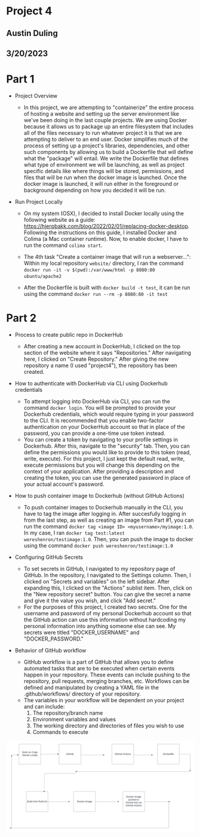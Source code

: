 # Project 4

## Austin Duling
## 3/20/2023

# Part 1
- Project Overview 
    - In this project, we are attempting to "containerize" the entire process of hosting a website and setting up the server environment like we've been doing in the last couple projects. We are using Docker because it allows us to package up an entire filesystem that includes all of the files necessary to run whatever project it is that we are attempting to deliver to an end user. Docker simplifies much of the process of setting up a project's libraries, dependencies, and other such components by allowing us to build a Dockerfile that will define what the "package" will entail. We write the Dockerfile that defines what type of environment we will be launching, as well as project specific details like where things will be stored, permissions, and files that will be run when the docker image is launched. Once the docker image is launched, it will run either in the foreground or background depending on how you decided it will be run. 




- Run Project Locally
    - On my system (OSX), I decided to install Docker locally using the following website as a guide: https://hjerpbakk.com/blog/2022/02/01/replacing-docker-desktop. Following the instructions on this guide, I installed Docker and Colima (a Mac container runtime). Now, to enable docker, I have to run the command `colima start`. 

    - The 4th task "Create a container image that will run a webserver...": Within my local repository `website/` directory, I ran the command `docker run -it -v $(pwd):/var/www/html -p 8080:80 ubuntu/apache2` 

    - After the Dockerfile is built with `docker build -t test`, it can be run using the command `docker run --rm -p 8080:80 -it test`

# Part 2
- Process to create public repo in DockerHub
    - After creating a new account in DockerHub, I clicked on the top section of the website where it says "Repositories." After navigating here, I clicked on "Create Repository." After giving the new repository a name (I used "project4"), the repository has been created. 
    
- How to authenticate with DockerHub via CLI using Dockerhub credentials
    - To attempt logging into DockerHub via CLI, you can run the command `docker login`. You will be prompted to provide your Dockerhub credentials, which would require typing in your password to the CLI. It is recommended that you enable two-factor authentication on your DockerHub account so that in place of the password, you can provide a one-time use token instead. 
    - You can create a token by navigating to your profile settings in Dockerhub. After this, navigate to the "security" tab. Then, you can define the permissions you would like to provide to this token (read, write, execute). For this project, I just kept the default read, write, execute permissions but you will change this depending on the context of your application. After providing a description and creating the token, you can use the generated password in place of your actual account's password. 
- How to push container image to Dockerhub (without GitHub Actions)
    - To push container images to Dockerhub manually in the CLI, you have to tag the image after logging in. After succesfully logging in from the last step, as well as creating an image from Part #1, you can run the command `docker tag <image ID> <myusername>/myimage:1.0`. In my case, I ran `docker tag test:latest wereshenron/testimage:1.0`. Then, you can push the image to docker using the command `docker push wereshenron/testimage:1.0`

- Configuring GitHub Secrets 
    - To set secrets in GitHub, I navigated to my repository page of GitHub. In the repository, I navigated to the Settings column. Then, I clicked on "Secrets and variables" on the left sidebar. After expanding this, I clicked on the "Actions" sublist item. Then, click on the "New repository secret" button. You can give the secret a name and give it the value you wish, and click "Add secret."
    - For the purposes of this project, I created two secrets. One for the username and password of my personal Dockerhub account so that the GitHub action can use this information without hardcoding my personal information into anything someone else can see. My secrets were titled "DOCKER_USERNAME" and "DOCKER_PASSWORD."

- Behavior of GitHub workflow
    - GitHub workflow is a part of GitHub that allows you to define automated tasks that are to be executed when certain events happen in your repository. These events can include pushing to the repository, pull requests, merging branches, etc. Workflows can be defined and manipulated by creating a YAML file in the .github/workflows/ directory of your repository. 
    - The variables in your workflow will be dependent on your project and can include: 
        1. The repository/branch name 
        2. Environment variables and values
        3. The working directory and directories of files you wish to use
        4. Commands to execute 


![Screenshot](Images/CI.png)

        

